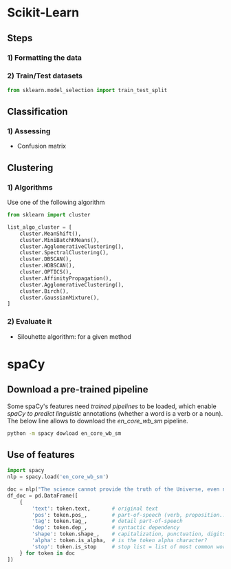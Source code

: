 # Scikit-Learn
## Steps 
### 1) Formatting the data
### 2) Train/Test datasets
```python
from sklearn.model_selection import train_test_split
```

## Classification
### 1) Assessing
- Confusion matrix

## Clustering
### 1) Algorithms

Use one of the following algorithm
```python
from sklearn import cluster

list_algo_cluster = [
    cluster.MeanShift(),
    cluster.MiniBatchKMeans(),
    cluster.AgglomerativeClustering(),
    cluster.SpectralClustering(),
    cluster.DBSCAN(),
    cluster.HDBSCAN(),
    cluster.OPTICS(),
    cluster.AffinityPropagation(),
    cluster.AgglomerativeClustering(),
    cluster.Birch(),
    cluster.GaussianMixture(),
]
```
### 2) Evaluate it
- Silouhette algorithm: for a given method

# spaCy
## Download a pre-trained pipeline
Some spaCy's features need *trained pipelines* to be loaded, which enable 
*spaCy to predict linguistic* annotations (whether a word is a verb or a 
noun). The below line allows to download the *en_core_wb_sm* pipeline.
```bash
python -m spacy dowload en_core_wb_sm
```
## Use of features
```python
import spacy
nlp = spacy.load('en_core_wb_sm')

doc = nlp("The science cannot provide the truth of the Universe, even not sure that 1+1=2 is an universal truth.")
df_doc = pd.DataFrame([
    {
        'text': token.text,       # original text
        'pos': token.pos_,        # part-of-speech (verb, proposition...)
        'tag': token.tag_,        # detail part-of-speech 
        'dep': token.dep_,        # syntactic dependency 
        'shape': token.shape_,    # capitalization, punctuation, digits ..
        'alpha': token.is_alpha,  # is the token alpha character?
        'stop': token.is_stop     # stop list = list of most common words
    } for token in doc
])
```